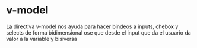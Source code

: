# v-model
La directiva v-model nos ayuda para hacer bindeos a inputs, chebox y selects de forma bidimensional
ose que desde el input que da el usuario da valor a la variable y bisiversa
